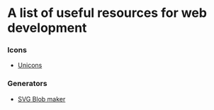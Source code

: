 # A list of useful resources for web development

### Icons

- [Unicons](http://s.muz.li/ZTg1MWRhOTJk)

### Generators

- [SVG Blob maker](http://s.muz.li/MjhjNmZiZDZm)
